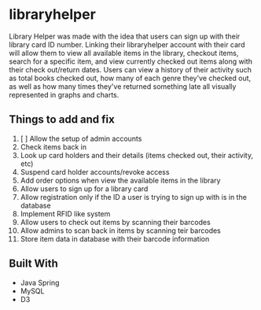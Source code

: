 # libraryhelper

Library Helper was made with the idea that users can sign up with their library card ID number. Linking their libraryhelper account with their card will allow them to view all available items in the library, checkout items, search for a specific item, and view currently checked out items along with their check out/return dates. Users can view a history of their activity such as total books checked out, how many of each genre they've checked out, as well as how many times they've returned something late all visually represented in graphs and charts.

## Things to add and fix

1. [ ] Allow the setup of admin accounts
  1. Check items back in
  2. Look up card holders and their details (items checked out, their activity, etc)
  3. Suspend card holder accounts/revoke access
2. Add order options when view the available items in the library
3. Allow users to sign up for a library card
4. Allow registration only if the ID a user is trying to sign up with is in the database
5. Implement RFID like system
 1. Allow users to check out items by scanning their barcodes
 2. Allow admins to scan back in items by scanning teir barcodes
 3. Store item data in database with their barcode information

## Built With

* Java Spring
* MySQL
* D3
